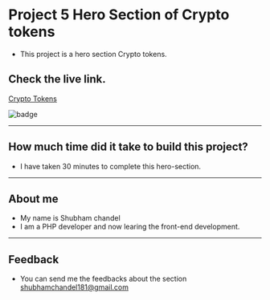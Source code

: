 # Project 5 Hero Section of Crypto tokens

* This project is a hero section Crypto tokens.

## Check the live link.

[Crypto Tokens](https://crypto-tokens.vercel.app/)

![badge](https://img.shields.io/badge/Vercel-Vercel-green)
 
<hr/>

## How much time did it take to build this project?
* I have taken 30 minutes to complete this hero-section.

<hr/>

## About me
* My name is Shubham chandel
* I am a PHP developer and now learing the front-end development.

<hr/>

## Feedback

* You can send me the feedbacks about the section shubhamchandel181@gmail.com